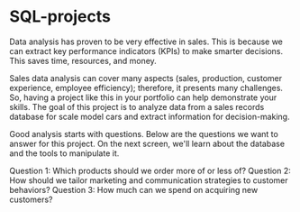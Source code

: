 # SQL-projects

Data analysis has proven to be very effective in sales. This is because we can extract key performance indicators (KPIs) to make smarter decisions. This saves time, resources, and money.

Sales data analysis can cover many aspects (sales, production, customer experience, employee efficiency); therefore, it presents many challenges. So, having a project like this in your portfolio can help demonstrate your skills. The goal of this project is to analyze data from a sales records database for scale model cars and extract information for decision-making.

Good analysis starts with questions. Below are the questions we want to answer for this project. On the next screen, we'll learn about the database and the tools to manipulate it.

Question 1: Which products should we order more of or less of?
Question 2: How should we tailor marketing and communication strategies to customer behaviors?
Question 3: How much can we spend on acquiring new customers?
